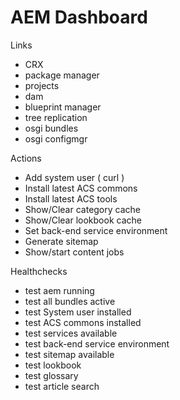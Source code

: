 # AEM Dashboard

Links
- CRX
- package manager
- projects
- dam
- blueprint manager
- tree replication
- osgi bundles
- osgi configmgr

Actions
- Add system user ( curl )
- Install latest ACS commons
- Install latest ACS tools
- Show/Clear category cache
- Show/Clear lookbook cache
- Set back-end service environment
- Generate sitemap
- Show/start content jobs

Healthchecks
- test aem running
- test all bundles active
- test System user installed
- test ACS commons installed
- test services available
- test back-end service environment
- test sitemap available
- test lookbook
- test glossary
- test article search

